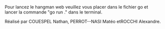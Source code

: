 Pour lancez le hangman web veuillez vous placer dans le fichier go et lancer la commande "go run ." dans le terminal.

Réalisé par COUESPEL Nathan, PERROT--NASI Matéo etROCCHI Alexandre.
